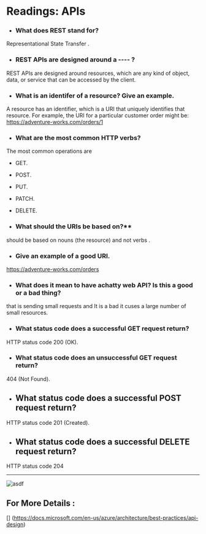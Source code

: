 # Readings: APIs


- ###  What does REST stand for? 

Representational State Transfer . 


- ### REST APIs are designed around a ---- ? 

REST APIs are designed around resources, which are any kind of object, data, or service that can be accessed by the client.



- ### What is an identifer of a resource? Give an example. 

A resource has an identifier, which is a URI that uniquely identifies that resource. For example, the URI for a particular customer order might be: 
https://adventure-works.com/orders/1  


- ### What are the most common HTTP verbs?

 The most common operations are 
 - GET.
 - POST.
 - PUT.
 - PATCH.
 - DELETE.  

- ### What should the URIs be based on?**

should be based on nouns (the resource) and not verbs . 


- ### Give an example of a good URI. 

https://adventure-works.com/orders

- ### What does it mean to have achatty web API? Is this a good or a bad thing?

that is sending  small requests  and It is a bad it cuses a large number of small resources.

- ### What status code does a successful GET request return? 

HTTP status code 200 (OK).

- ###  What status code does an unsuccessful GET request return? 

404 (Not Found).  

- ## What status code does a successful POST request return? 

HTTP status code 201 (Created).

- ##  What status code does a successful DELETE request return? 

HTTP status code 204

-----------------------------------------------------------

![asdf](https://miro.medium.com/max/654/0*prut14lFoArZnPK5.jpg)

## For More Details  :

[] (https://docs.microsoft.com/en-us/azure/architecture/best-practices/api-design)
